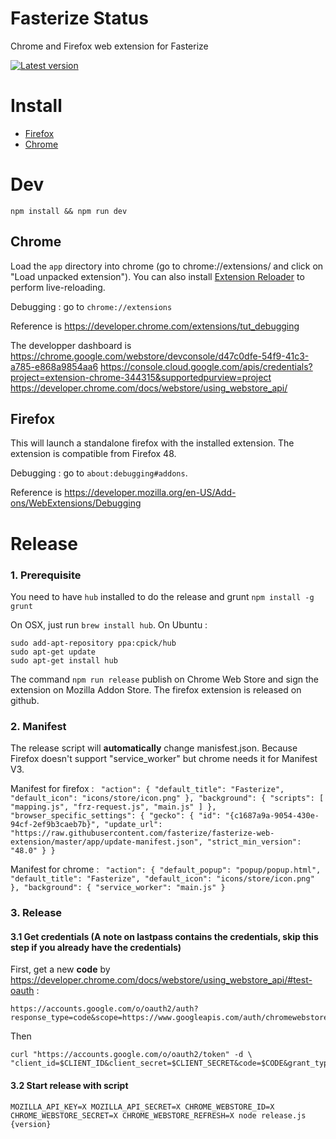 # Fasterize Status

Chrome and Firefox web extension for Fasterize

[![Latest version][badge-cws]][link-cws]

[badge-cws]: https://img.shields.io/chrome-web-store/v/pophpmnchlcddhhilmnopbahlaohdfig.svg?label=latest%20version
[link-cws]: https://chrome.google.com/webstore/detail/fasterize-status/pophpmnchlcddhhilmnopbahlaohdfig 'Version published on Chrome Web Store'

# Install

- [Firefox](https://github.com/fasterize/fasterize-web-extension/releases/download/4.0.0/fasterize_status-4.0.0.xpi)
- [Chrome](https://chrome.google.com/webstore/detail/fasterize-status/pophpmnchlcddhhilmnopbahlaohdfig)

# Dev

    npm install && npm run dev

## Chrome

Load the `app` directory into chrome (go to chrome://extensions/ and click on "Load unpacked extension").
You can also install [Extension Reloader](https://chrome.google.com/webstore/detail/extensions-reloader/fimgfedafeadlieiabdeeaodndnlbhid) to perform live-reloading.

Debugging : go to `chrome://extensions`

Reference is https://developer.chrome.com/extensions/tut_debugging

The developper dashboard is https://chrome.google.com/webstore/devconsole/d47c0dfe-54f9-41c3-a785-e868a9854aa6
https://console.cloud.google.com/apis/credentials?project=extension-chrome-344315&supportedpurview=project
https://developer.chrome.com/docs/webstore/using_webstore_api/

## Firefox

This will launch a standalone firefox with the installed extension. The extension is compatible from Firefox 48.

Debugging : go to `about:debugging#addons`.

Reference is https://developer.mozilla.org/en-US/Add-ons/WebExtensions/Debugging

# Release

### 1. Prerequisite
You need to have `hub` installed to do the release and grunt `npm install -g grunt`

On OSX, just run `brew install hub`. On Ubuntu :

```
sudo add-apt-repository ppa:cpick/hub
sudo apt-get update
sudo apt-get install hub
```

The command `npm run release` publish on Chrome Web Store and sign the extension on Mozilla Addon Store. The firefox extension is released on github.    

### 2. Manifest
The release script will <b>automatically</b> change manisfest.json. Because Firefox doesn't support "service_worker" but chrome needs it for Manifest V3.

Manifest for firefox : 
``
"action": {
"default_title": "Fasterize",
"default_icon": "icons/store/icon.png"
},
"background": {
"scripts": [
"mapping.js",
"frz-request.js",
"main.js"
]
},
"browser_specific_settings": {
"gecko": {
"id": "{c1687a9a-9054-430e-94cf-2ef9b3caeb7b}",
"update_url": "https://raw.githubusercontent.com/fasterize/fasterize-web-extension/master/app/update-manifest.json",
"strict_min_version": "48.0"
}
}``


Manifest for chrome :
``
"action": {
"default_popup": "popup/popup.html",
"default_title": "Fasterize",
"default_icon": "icons/store/icon.png"
},
"background": {
"service_worker": "main.js"
}``

### 3. Release

#### 3.1 Get credentials (A note on lastpass contains the credentials, skip this step if you already have the credentials)

First, get a new **code** by https://developer.chrome.com/docs/webstore/using_webstore_api/#test-oauth :
```
https://accounts.google.com/o/oauth2/auth?response_type=code&scope=https://www.googleapis.com/auth/chromewebstore&client_id=$CLIENT_ID&redirect_uri=urn:ietf:wg:oauth:2.0:oob
```

Then 
```
curl "https://accounts.google.com/o/oauth2/token" -d \
"client_id=$CLIENT_ID&client_secret=$CLIENT_SECRET&code=$CODE&grant_type=authorization_code&redirect_uri=urn:ietf:wg:oauth:2.0:oob"
```

#### 3.2 Start release with script 
 
```
MOZILLA_API_KEY=X MOZILLA_API_SECRET=X CHROME_WEBSTORE_ID=X CHROME_WEBSTORE_SECRET=X CHROME_WEBSTORE_REFRESH=X node release.js {version}
```
